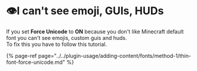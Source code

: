 # 👁I can't see emoji, GUIs, HUDs

If you set **Force Unicode** to **ON** because you don't like Minecraft default font you can't see emojis, custom guis and huds.  
To fix this you have to follow this tutorial.  


{% page-ref page="../../plugin-usage/adding-content/fonts/method-1/thin-font-force-unicode.md" %}

